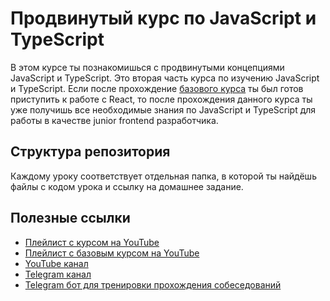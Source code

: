 # Продвинутый курс по JavaScript и TypeScript

В этом курсе ты познакомишься с продвинутыми концепциями JavaScript и TypeScript. Это вторая часть курса по изучению JavaScript и TypeScript. Если после прохождение [базового курса](https://www.youtube.com/playlist?list=PLQLbytwzjdVBessDDycpNHRS6udmGRDiA) ты был готов приступить к работе с React, то после прохождения данного курса ты уже получишь все необходимые знания по JavaScript и TypeScript для работы в качестве junior frontend разработчика.

## Структура репозитория
Каждому уроку соответствует отдельная папка, в которой ты найдёшь файлы с кодом урока и ссылку на домашнее задание.

## Полезные ссылки
- [Плейлист с курсом на YouTube](https://www.youtube.com/playlist?list=PLQLbytwzjdVBhb1-DTck6owBYGEX2g1Ws)
- [Плейлист с базовым курсом на YouTube](https://www.youtube.com/playlist?list=PLQLbytwzjdVBessDDycpNHRS6udmGRDiA)
- [YouTube канал](https://www.youtube.com/@reachtheendstudy)
- [Telegram канал](https://t.me/reachtheendstudygroup)
- [Telegram бот для тренировки прохождения собеседований](https://t.me/ReachTheEndBot)
